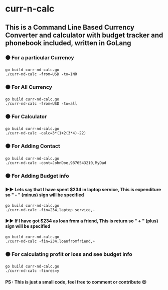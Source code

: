 # curr-n-calc

## This is a Command Line Based Currency Converter and calculator with budget tracker and phonebook included, written in GoLang

###  :black_circle:  For a particular Currency

```
go build curr-nd-calc.go
./curr-nd-calc -from=USD -to=INR 
```

### :black_circle:  For All Currency

```
go build curr-nd-calc.go
./curr-nd-calc -from=USD -to=all 
```

### :black_circle:  For Calculator

```
go build curr-nd-calc.go
./curr-nd-calc -calc=3*(1+2(3*4)-22) 
```

###  :black_circle: For Adding Contact

```
go build curr-nd-calc.go
./curr-nd-calc -cont=JohnDoe,9876543210,MyDad 
```

###  :black_circle: For Adding Budget info
####    :arrow_forward::arrow_forward: Lets say that I have spent $234 in laptop service, This is expenditure so " - " (minus) sign will be specified

```
go build curr-nd-calc.go
./curr-nd-calc -fin=234,laptop service,- 
```
        
####    :arrow_forward::arrow_forward: If I have got $234 as loan from  a friend, This is return so " + " (plus) sign will be specified

```
go build curr-nd-calc.go
./curr-nd-calc -fin=234,loanfromfriend,+ 
```        

###  :black_circle: For calculating profit or loss and see budget info 

```
go build curr-nd-calc.go
./curr-nd-calc -finres=y
```

#### PS : This is just a small code, feel free to comment or contribute  :wink:
